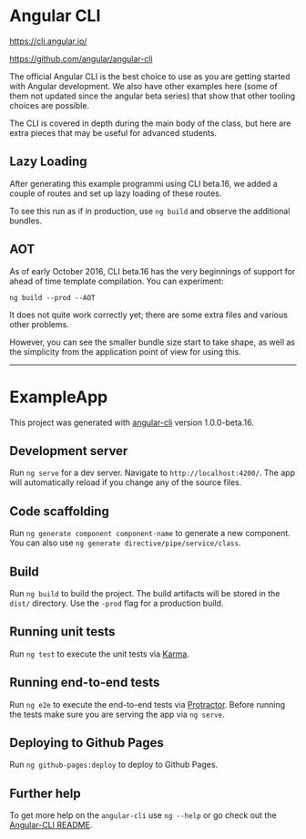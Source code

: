 # Angular CLI

https://cli.angular.io/

https://github.com/angular/angular-cli

The official Angular CLI is the best choice to use as you are getting
started with Angular development. We also have other examples here
(some of them not updated since the angular beta series) that show
that other tooling choices are possible.

The CLI is covered in depth during the main body of the class, but
here are extra pieces that may be useful for advanced students.

## Lazy Loading

After generating this example programmi using CLI beta.16, we added a couple of
routes and set up lazy loading of these routes.

To see this run as if in production, use ```ng build``` and observe the
additional bundles.

## AOT

As of early October 2016, CLI beta.16 has the very beginnings of support for
ahead of time template compilation. You can experiment:

```
ng build --prod --AOT
```

It does not quite work correctly yet; there are some extra files and various
other problems.

However, you can see the smaller bundle size start to take shape, as well as the
simplicity from the application point of view for using this.

-----------------------------------------------------------------------------

# ExampleApp

This project was generated with [angular-cli](https://github.com/angular/angular-cli) version 1.0.0-beta.16.

## Development server
Run `ng serve` for a dev server. Navigate to `http://localhost:4200/`. The app will automatically reload if you change any of the source files.

## Code scaffolding

Run `ng generate component component-name` to generate a new component. You can also use `ng generate directive/pipe/service/class`.

## Build

Run `ng build` to build the project. The build artifacts will be stored in the `dist/` directory. Use the `-prod` flag for a production build.

## Running unit tests

Run `ng test` to execute the unit tests via [Karma](https://karma-runner.github.io).

## Running end-to-end tests

Run `ng e2e` to execute the end-to-end tests via [Protractor](http://www.protractortest.org/).
Before running the tests make sure you are serving the app via `ng serve`.

## Deploying to Github Pages

Run `ng github-pages:deploy` to deploy to Github Pages.

## Further help

To get more help on the `angular-cli` use `ng --help` or go check out the [Angular-CLI README](https://github.com/angular/angular-cli/blob/master/README.md).
